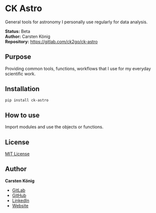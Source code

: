 # CK Astro

General tools for astronomy I personally use regularly for data analysis.

**Status:**  Beta\
**Author:** Carsten König\
**Repository:** https://gitlab.com/ck2go/ck-astro

## Purpose

Providing common tools, functions, workflows that I use for my everyday scientific work.

## Installation

```bash
pip install ck-astro
```

## How to use
Import modules and use the objects or functions.


## License
[MIT License](https://choosealicense.com/licenses/mit/)

## Author
**Carsten König**

- [GitLab](https://gitlab.com/ck2go "Carsten König")
- [GitHub](https://github.com/ck2go "Carsten König")
- [LinkedIn](https://www.linkedin.com/in/ck2go/ "Carsten König")
- [Website](https://www.carsten-koenig.de "Carsten König")

